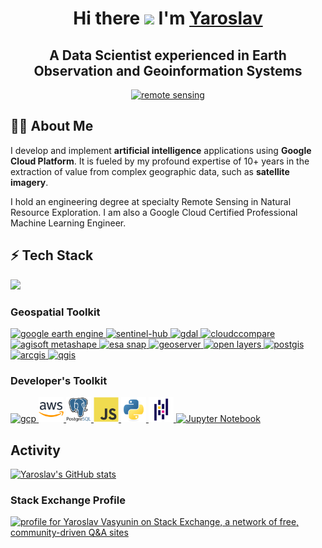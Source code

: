 <h1 align="center">Hi there <img src="https://github.com/blackcater/blackcater/raw/main/images/Hi.gif" height="32"/> I'm <a href="https://www.linkedin.com/in/vasyunin/" target="_blank">Yaroslav</a></h1>

<h2 align="center">A Data Scientist experienced in Earth Observation and Geoinformation Systems</h2>

<p align="center"><a href="https://en.wikipedia.org/wiki/Remote_sensing" target="_blank" rel="noreferrer"> <img src="https://upload.wikimedia.org/wikipedia/commons/d/d1/Satellite_imaging.svg" alt="remote sensing" width="200"/> </a></p>

## 🧑‍💻 About Me

I develop and implement **artificial intelligence** applications using **Google Cloud Platform**. It is fueled by my profound expertise of 10+ years in the extraction of value from complex geographic data, such as **satellite imagery**.

I hold an engineering degree at specialty Remote Sensing in Natural Resource Exploration. I am also a Google Cloud Certified Professional Machine Learning Engineer.

## ⚡ Tech Stack

![](https://github-profile-summary-cards.vercel.app/api/cards/most-commit-language?username=y-vasyunin&theme=vue)

### Geospatial Toolkit

<p align="left">
 <a href="https://earthengine.google.com/" target="_blank" rel="noreferrer"> <img src="https://upload.wikimedia.org/wikipedia/commons/e/e4/Google_Earth_icon.svg" alt="google earth engine" width="40" height="40"/> </a>
 <a href="https://www.sentinel-hub.com/" target="_blank" rel="noreferrer"> <img src="https://www.sentinel-hub.com/img/logo.svg" alt="sentinel-hub" width="100"/> </a>
 <a href="https://gdal.org/" target="_blank" rel="noreferrer"> <img src="https://upload.wikimedia.org/wikipedia/commons/d/df/GDALLogoColor.svg" alt="gdal" width="40" height="40"/> </a>
 <a href="https://www.danielgm.net/cc/" target="_blank" rel="noreferrer"> <img src="https://upload.wikimedia.org/wikipedia/commons/a/a1/CloudCompareV2_logo.png" alt="cloudccompare" width="40" height="40"/> </a>
 <a href="https://www.agisoft.com/" target="_blank" rel="noreferrer"> <img src="https://yt3.ggpht.com/ytc/AKedOLSE2kOBeDe3j6ngLfpMNitQP-H1PDAdii8aBSZ_ag=s176-c-k-c0x00ffffff-no-rj" alt="agisoft metashape" width="40" height="40"/> </a>
 <a href="https://eo4society.esa.int/resources/snap/" target="_blank" rel="noreferrer"> <img src="https://eo4society.esa.int/wp-content/uploads/2018/11/SNAP_icon-400x400.jpg" alt="esa snap" width="40" height="40"/> </a>
 <a href="https://geoserver.org/" target="_blank" rel="noreferrer"> <img src="https://upload.wikimedia.org/wikipedia/de/3/38/GeoServer_Logo.svg" alt="geoserver" width="100"/> </a>
 <a href="https://openlayers.org/" target="_blank" rel="noreferrer"> <img src="https://upload.wikimedia.org/wikipedia/commons/6/67/OpenLayers_logo.svg" alt="open layers" width="40" height="40"/> </a>
 <a href="https://postgis.net/" target="_blank" rel="noreferrer"> <img src="https://postgis.net/docs/manual-dev/images/PostGIS_logo.png" alt="postgis" width="40" height="40"/> </a>
 <a href="https://www.arcgis.com/" target="_blank" rel="noreferrer"> <img src="https://upload.wikimedia.org/wikipedia/commons/d/df/ArcGIS_logo.png" alt="arcgis" width="40" height="40"/> </a>
 <a href="https://www.qgis.org/" target="_blank" rel="noreferrer"> <img src="https://upload.wikimedia.org/wikipedia/commons/3/3e/QGIS_logo_minimal.svg" alt="qgis" width="40" height="40"/> </a>
</p>

### Developer's Toolkit

<p align="left">
  <a href="https://cloud.google.com" target="_blank" rel="noreferrer"> <img src="https://www.vectorlogo.zone/logos/google_cloud/google_cloud-icon.svg" alt="gcp" width="40" height="40"/> </a>
 <a href="https://aws.amazon.com" target="_blank" rel="noreferrer"> <img src="https://raw.githubusercontent.com/devicons/devicon/master/icons/amazonwebservices/amazonwebservices-original-wordmark.svg" alt="aws" width="40" height="40"/> </a>
 <a href="https://www.postgresql.org" target="_blank" rel="noreferrer"> <img src="https://raw.githubusercontent.com/devicons/devicon/master/icons/postgresql/postgresql-original-wordmark.svg" alt="postgresql" width="40" height="40"/> </a>
 <a href="https://developer.mozilla.org/en-US/docs/Web/JavaScript" target="_blank" rel="noreferrer"> <img src="https://raw.githubusercontent.com/devicons/devicon/master/icons/javascript/javascript-original.svg" alt="javascript" width="40" height="40"/> </a>
 <a href="https://www.python.org" target="_blank" rel="noreferrer"> <img src="https://raw.githubusercontent.com/devicons/devicon/master/icons/python/python-original.svg" alt="python" width="40" height="40"/> </a>
 <a href="https://pandas.pydata.org/" target="_blank" rel="noreferrer"> <img src="https://raw.githubusercontent.com/devicons/devicon/2ae2a900d2f041da66e950e4d48052658d850630/icons/pandas/pandas-original.svg" alt="pandas" width="40" height="40"/> </a>
 <a href="https://jupyter.org/" target="_blank" rel="noreferrer"> <img src="https://upload.wikimedia.org/wikipedia/commons/3/38/Jupyter_logo.svg" alt="Jupyter Notebook" width="40" height="40"/> </a>
</p>

## Activity

[![Yaroslav's GitHub stats](https://github-readme-stats.vercel.app/api?username=y-vasyunin)](https://github.com/y-vasyunin/github-readme-stats)

### Stack Exchange Profile

<a href="https://stackexchange.com/users/1717642"><img src="https://stackexchange.com/users/flair/1717642.png" width="208" height="58" alt="profile for Yaroslav Vasyunin on Stack Exchange, a network of free, community-driven Q&amp;A sites" title="profile for Yaroslav on Stack Exchange, a network of free, community-driven Q&amp;A sites"></a>
